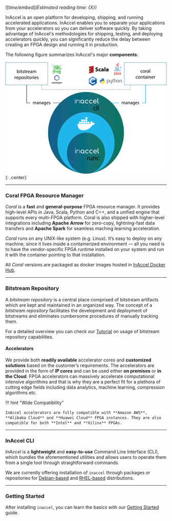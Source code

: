 *![time/embed](Estimated reading time: {X})*

InAccel is an open platform for developing, shipping, and running accelerated
applications. InAccel enables you to separate your applications from your
accelerators so you can deliver software quickly. By taking advantage of
InAccel's methodologies for shipping, testing, and deploying accelerators
quickly, you can significantly reduce the delay between creating an FPGA design
and running it in production.

The following figure summarizes InAccel's major **components**:

![picture](/img/inaccel.png){: .center}

---

### Coral FPGA Resource Manager

*Coral* is a **fast** and **general-purpose** FPGA resource manager. It provides
high-level APIs in Java, Scala, Python and C++, and a unified engine that
supports every multi-FPGA platform. Coral is also shipped with higher-level
integrations including **Apache Arrow** for zero-copy, lightning-fast data
transfers and **Apache Spark** for seamless maching learning acceleration.

*Coral* runs on any UNIX-like system (e.g. Linux). It’s easy to deploy on any
machine, since it lives inside a containerized environment — all you need is to
have the vendor-specific FPGA runtime installed on your system and run it with
the container pointing to that installation.

All *Coral* versions are packaged as docker images hosted in
[InAccel Docker Hub](https://hub.docker.com/u/inaccel).

---

### Bitstream Repository

A *bitstream repository* is a central place comprised of bitstream artifacts
which are kept and maintained in an organized way. The concept of a
*bitstream repository* facilitates the development and deployment of bitstreams
and eliminates cumbersome procedures of manually tracking them.

For a detailed overview you can check our
[Tutorial](/get-started/part3/#bitstream-deployment) on usage of
bitstream repository capabilities.

#### Accelerators

We provide both **readily available** accelerator cores and
**customized solutions** based on the customer’s requirements. The accelerators
are provided in the form of ***IP cores*** and can be used either
**on premises** or **in the Cloud**. FPGA accelerators can massively accelerate
computational intensive algorithms and that is why they are a perfect fit for a
plethora of cutting edge fields including data analytics, machine learning,
compression algorithms etc.

!!! hint "Wide Compatibility"

	InAccel accelerators are fully compatible with **Amazon AWS**,
	**Alibaba Cloud** and **Huawei Cloud** FPGA instances. They are also
	compatible for both **Intel** and **Xilinx** FPGAs.

---

### InAccel CLI

*InAccel* is a **lightweight** and **easy-to-use** Command Line Interface (CLI),
which bundles the aforementioned utilities and allows users to operate them from
a single tool through straightforward commands.

We are currently offering installation of `inaccel` through packages or
repositories for [Debian-based](/install/debian) and [RHEL-based](/install/rpm)
distributions.

---

### Getting Started

After installing `inaccel`, you can learn the basics with our
[Getting Started](/get-started) guide.
